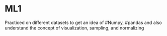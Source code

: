 # ML1
Practiced on different datasets to get an idea of #Numpy, #pandas and also understand the concept of visualization, sampling, and normalizing
